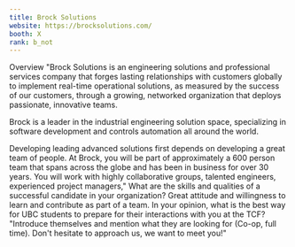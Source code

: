 ```yaml
---
title: Brock Solutions
website: https://brocksolutions.com/
booth: X
rank: b_not
---
```

Overview
"Brock Solutions is an engineering solutions and professional services company that forges lasting relationships with customers globally to implement real-time operational solutions, as measured by the success of our customers, through a growing, networked organization that deploys passionate, innovative teams. 

Brock is a leader in the industrial engineering solution space, specializing in software development and controls automation all around the world. 

 Developing leading advanced solutions first depends on developing a great team of people. At Brock, you will be part of approximately a 600 person team that spans across the globe and has been in business for over 30 years. You will work with highly collaborative groups, talented engineers, experienced project managers,"
What are the skills and qualities of a successful candidate in your organization?
Great attitude and willingness to learn and contribute as part of a team.
In your opinion, what is the best way for UBC students to prepare for their interactions with you at the TCF?
"Introduce themselves and mention what they are looking for (Co-op, full time). Don't hesitate to approach us, we want to meet you!"
